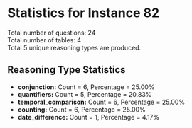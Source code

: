 # Statistics for Instance 82<br/>
Total number of questions: 24<br/>
Total number of tables: 4<br/>
Total 5 unique reasoning types are produced.<br/>
## Reasoning Type Statistics<br/>
- **conjunction:** Count = 6, Percentage = 25.00%<br/>
- **quantifiers:** Count = 5, Percentage = 20.83%<br/>
- **temporal_comparison:** Count = 6, Percentage = 25.00%<br/>
- **counting:** Count = 6, Percentage = 25.00%<br/>
- **date_difference:** Count = 1, Percentage = 4.17%<br/>
